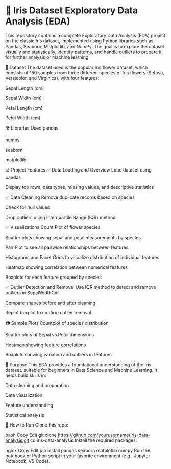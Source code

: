 # 🌸 Iris Dataset Exploratory Data Analysis (EDA)
This repository contains a complete Exploratory Data Analysis (EDA) project on the classic Iris dataset, implemented using Python libraries such as Pandas, Seaborn, Matplotlib, and NumPy. The goal is to explore the dataset visually and statistically, identify patterns, and handle outliers to prepare it for further analysis or machine learning.

📁 Dataset
The dataset used is the popular Iris flower dataset, which consists of 150 samples from three different species of Iris flowers (Setosa, Versicolor, and Virginica), with four features:

Sepal Length (cm)

Sepal Width (cm)

Petal Length (cm)

Petal Width (cm)

🛠 Libraries Used
pandas

numpy

seaborn

matplotlib

📊 Project Features
✅ Data Loading and Overview
Load dataset using pandas

Display top rows, data types, missing values, and descriptive statistics

✅ Data Cleaning
Remove duplicate records based on species

Check for null values

Drop outliers using Interquartile Range (IQR) method

✅ Visualizations
Count Plot of flower species

Scatter plots showing sepal and petal measurements by species

Pair Plot to see all pairwise relationships between features

Histograms and Facet Grids to visualize distribution of individual features

Heatmap showing correlation between numerical features

Boxplots for each feature grouped by species

✅ Outlier Detection and Removal
Use IQR method to detect and remove outliers in SepalWidthCm

Compare shapes before and after cleaning

Replot boxplot to confirm outlier removal

📷 Sample Plots
Countplot of species distribution

Scatter plots of Sepal vs Petal dimensions

Heatmap showing feature correlations

Boxplots showing variation and outliers in features

🧠 Purpose
This EDA provides a foundational understanding of the Iris dataset, suitable for beginners in Data Science and Machine Learning. It helps build skills in:

Data cleaning and preparation

Data visualization

Feature understanding

Statistical analysis

📎 How to Run
Clone this repo:

bash
Copy
Edit
git clone https://github.com/yourusername/iris-data-analysis.git
cd iris-data-analysis
Install the required packages:

nginx
Copy
Edit
pip install pandas seaborn matplotlib numpy
Run the notebook or Python script in your favorite environment (e.g., Jupyter Notebook, VS Code).

